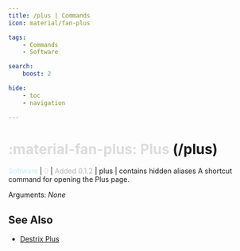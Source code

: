 ```yaml
---
title: /plus | Commands
icon: material/fan-plus

tags:
    - Commands
    - Software

search:
    boost: 2

hide:
    - toc
    - navigation

---
```

# <p style="color: rgb(220,220,220); display: inline;">:material-fan-plus: Plus</p> (/plus)
<div style="display:inline;">
<p style="color: #C6EDFB; display: inline;">Software</p> | <p style="color: rgb(220,220,220); display: inline;">0</p> | <p style="color: rgb(180,180,180); display: inline;"> Added 0.1.2</p> | plus | contains hidden aliases
</div>
A shortcut command for opening the Plus page.

Arguments: _None_

## See Also
* [Destrix Plus](/404.html)
<!-- * [:fontawesome-solid-ranking-star: /check-rank](/Commands/specifics/checkrank/) -->
<!-- * [:octicons-log-16: All Commands](/Commands/) -->